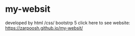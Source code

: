 # my-websit
developed by html /css/ bootstrp 5
click here to see website: https://zarpoosh.github.io/my-websit/
